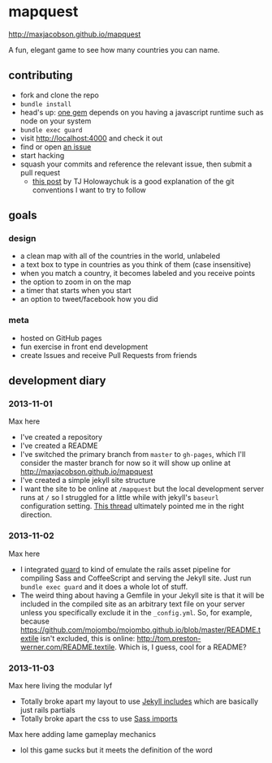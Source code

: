 # mapquest

<http://maxjacobson.github.io/mapquest>

A fun, elegant game to see how many countries you can name.

## contributing

* fork and clone the repo
* `bundle install`
* head's up: [one gem](https://github.com/guard/guard-coffeescript#javascript-runtimes) depends on you having a javascript runtime such as node on your system
* `bundle exec guard`
* visit <http://localhost:4000> and check it out
* find or open [an issue](https://github.com/maxjacobson/mapquest/issues)
* start hacking
* squash your commits and reference the relevant issue, then submit a pull request
    * [this post](https://medium.com/code-adventures/a940ee20862d) by TJ Holowaychuk is a good explanation of the git conventions I want to try to follow

## goals

### design

* a clean map with all of the countries in the world, unlabeled
* a text box to type in countries as you think of them (case insensitive)
* when you match a country, it becomes labeled and you receive points
* the option to zoom in on the map
* a timer that starts when you start
* an option to tweet/facebook how you did

### meta

* hosted on GitHub pages
* fun exercise in front end development
* create Issues and receive Pull Requests from friends

## development diary

### 2013-11-01

Max here

* I've created a repository
* I've created a README
* I've switched the primary branch from `master` to `gh-pages`, which I'll consider the master branch for now so it will show up online at <http://maxjacobson.github.io/mapquest>
* I've created a simple jekyll site structure
* I want the site to be online at `/mapquest` but the local development server runs at `/` so I struggled for a little while with jekyll's `baseurl` configuration setting. [This thread](https://github.com/mojombo/jekyll/issues/1097) ultimately pointed me in the right direction.

### 2013-11-02

Max here

* I integrated [guard](https://github.com/guard/guard) to kind of emulate the rails asset pipeline for compiling Sass and CoffeeScript and serving the Jekyll site. Just run `bundle exec guard` and it does a whole lot of stuff.
* The weird thing about having a Gemfile in your Jekyll site is that it will be included in the compiled site as an arbitrary text file on your server unless you specifically exclude it in the `_config.yml`. So, for example, because <https://github.com/mojombo/mojombo.github.io/blob/master/README.textile> isn't excluded, this is online: <http://tom.preston-werner.com/README.textile>. Which is, I guess, cool for a README?

### 2013-11-03

Max here living the modular lyf

* Totally broke apart my layout to use [Jekyll includes](http://jekyllrb.com/docs/templates/#includes) which are basically just rails partials
* Totally broke apart the css to use [Sass imports](http://sass-lang.com/guide#5)

Max here adding lame gameplay mechanics

* lol this game sucks but it meets the definition of the word


